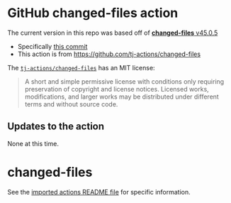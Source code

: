 # GitHub changed-files action

The current version in this repo was based off of [**changed-files** v45.0.5](https://github.com/tj-actions/changed-files/releases/tag/v45.0.5)
- Specifically [this commit](https://github.com/tj-actions/changed-files/commit/bab30c2299617f6615ec02a68b9a40d10bd21366)
- This action is from https://github.com/tj-actions/changed-files

The [`tj-actions/changed-files`](https://github.com/tj-actions/changed-files) has an MIT license:
> A short and simple permissive license with conditions only requiring preservation of copyright and license notices. Licensed works, modifications, and larger works may be distributed under different terms and without source code.

## Updates to the action

None at this time.

# changed-files

See the [imported actions README file](changed-files__README.md) for specific information.
